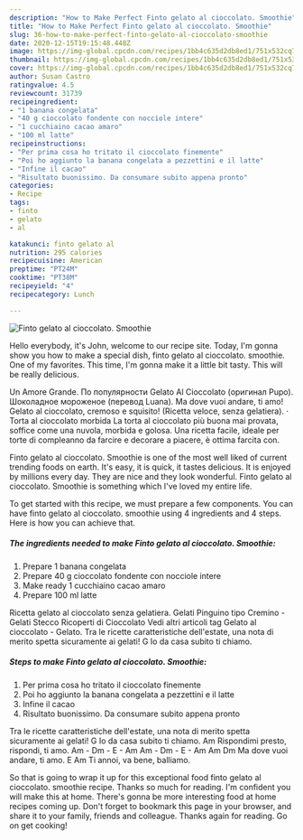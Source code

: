 ```yaml
---
description: "How to Make Perfect Finto gelato al cioccolato. Smoothie"
title: "How to Make Perfect Finto gelato al cioccolato. Smoothie"
slug: 36-how-to-make-perfect-finto-gelato-al-cioccolato-smoothie
date: 2020-12-15T19:15:48.448Z
image: https://img-global.cpcdn.com/recipes/1bb4c635d2db8ed1/751x532cq70/finto-gelato-al-cioccolato-smoothie-recipe-main-photo.jpg
thumbnail: https://img-global.cpcdn.com/recipes/1bb4c635d2db8ed1/751x532cq70/finto-gelato-al-cioccolato-smoothie-recipe-main-photo.jpg
cover: https://img-global.cpcdn.com/recipes/1bb4c635d2db8ed1/751x532cq70/finto-gelato-al-cioccolato-smoothie-recipe-main-photo.jpg
author: Susan Castro
ratingvalue: 4.5
reviewcount: 31739
recipeingredient:
- "1 banana congelata"
- "40 g cioccolato fondente con nocciole intere"
- "1 cucchiaino cacao amaro"
- "100 ml latte"
recipeinstructions:
- "Per prima cosa ho tritato il cioccolato finemente"
- "Poi ho aggiunto la banana congelata a pezzettini e il latte"
- "Infine il cacao"
- "Risultato buonissimo. Da consumare subito appena pronto"
categories:
- Recipe
tags:
- finto
- gelato
- al

katakunci: finto gelato al 
nutrition: 295 calories
recipecuisine: American
preptime: "PT24M"
cooktime: "PT38M"
recipeyield: "4"
recipecategory: Lunch

---
```



![Finto gelato al cioccolato. Smoothie](https://img-global.cpcdn.com/recipes/1bb4c635d2db8ed1/751x532cq70/finto-gelato-al-cioccolato-smoothie-recipe-main-photo.jpg)

Hello everybody, it's John, welcome to our recipe site. Today, I'm gonna show you how to make a special dish, finto gelato al cioccolato. smoothie. One of my favorites. This time, I'm gonna make it a little bit tasty. This will be really delicious.

Un Amore Grande. По популярности Gelato Al Cioccolato (оригинал Pupo). Шоколадное мороженое (перевод Luana). Ma dove vuoi andare, ti amo! Gelato al cioccolato, cremoso e squisito! (Ricetta veloce, senza gelatiera). · Torta al cioccolato morbida La torta al cioccolato più buona mai provata, soffice come una nuvola, morbida e golosa. Una ricetta facile, ideale per torte di compleanno da farcire e decorare a piacere, è ottima farcita con.

Finto gelato al cioccolato. Smoothie is one of the most well liked of current trending foods on earth. It's easy, it is quick, it tastes delicious. It is enjoyed by millions every day. They are nice and they look wonderful. Finto gelato al cioccolato. Smoothie is something which I've loved my entire life.


To get started with this recipe, we must prepare a few components. You can have finto gelato al cioccolato. smoothie using 4 ingredients and 4 steps. Here is how you can achieve that.

<!--inarticleads1-->

##### The ingredients needed to make Finto gelato al cioccolato. Smoothie:

1. Prepare 1 banana congelata
1. Prepare 40 g cioccolato fondente con nocciole intere
1. Make ready 1 cucchiaino cacao amaro
1. Prepare 100 ml latte


Ricetta gelato al cioccolato senza gelatiera. Gelati Pinguino tipo Cremino - Gelati Stecco Ricoperti di Cioccolato Vedi altri articoli tag Gelato al cioccolato - Gelato. Tra le ricette caratteristiche dell&#39;estate, una nota di merito spetta sicuramente ai gelati! G Io da casa subito ti chiamo. 

<!--inarticleads2-->

##### Steps to make Finto gelato al cioccolato. Smoothie:

1. Per prima cosa ho tritato il cioccolato finemente
1. Poi ho aggiunto la banana congelata a pezzettini e il latte
1. Infine il cacao
1. Risultato buonissimo. Da consumare subito appena pronto


Tra le ricette caratteristiche dell&#39;estate, una nota di merito spetta sicuramente ai gelati! G Io da casa subito ti chiamo. Am Rispondimi presto, rispondi, ti amo. Am - Dm - E - Am Am - Dm - E - Am Am Dm Ma dove vuoi andare, ti amo. E Am Ti annoi, va bene, balliamo. 

So that is going to wrap it up for this exceptional food finto gelato al cioccolato. smoothie recipe. Thanks so much for reading. I'm confident you will make this at home. There's gonna be more interesting food at home recipes coming up. Don't forget to bookmark this page in your browser, and share it to your family, friends and colleague. Thanks again for reading. Go on get cooking!
